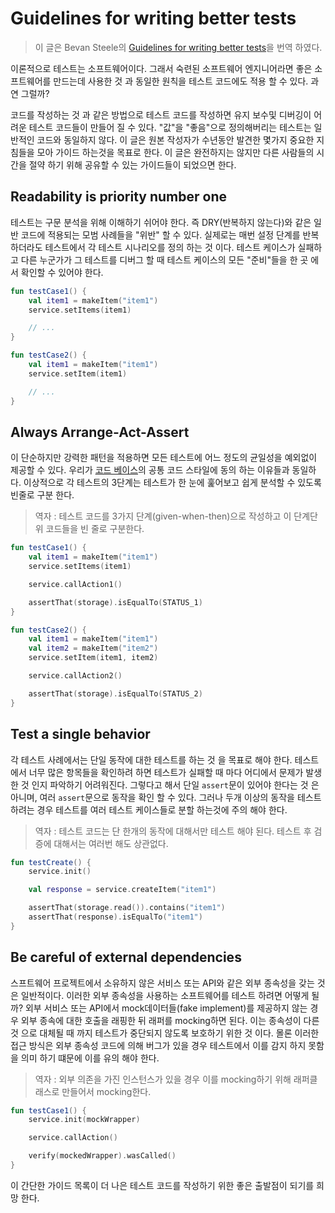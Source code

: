 # Guidelines for writing better tests

> 이 글은 Bevan Steele의 [Guidelines for writing better tests](https://www.rockandnull.com/guidelines-for-writing-better-tests/)을 번역 하였다. 

이론적으로 테스트는 소프트웨어이다. 그래서 숙련된 소프트웨어 엔지니어라면 좋은 소프트웨어를 만드는데 사용한 것 과 동일한 원칙을 테스트 코드에도 적용 할 수 있다. 과연 그럴까?

코드를 작성하는 것 과 같은 방법으로 테스트 코드를 작성하면 유지 보수및 디버깅이 어려운 테스트 코드들이 만들어 질 수 있다. "값"을 "좋음"으로 정의해버리는 테스트는 일반적인 코드와 동일하지 않다. 이 글은 원본 작성자가 수년동안 발견한 몇가지 중요한 지침들을 모아 가이드 하는것을 목표로 한다. 이 글은 완전하지는 않지만 다른 사람들의 시간을 절약 하기 위해 공유할 수 있는 가이드들이 되었으면 한다. 

## Readability is priority number one

테스트는 구문 분석을 위해 이해하기 쉬어야 한다. 즉 DRY(반복하지 않는다)와 같은 일반 코드에 적용되는 모범 사례들을 "위반" 할 수 있다. 실제로는 매번 설정 단계를 반복하더라도 테스트에서 각 테스트 시나리오를 정의 하는 것 이다. 테스트 케이스가 실패하고 다른 누군가가 그 테스트를 디버그 할 때 테스트 케이스의 모든 "준비"들을 한 곳 에서 확인할 수 있어야 한다. 

```kotlin
fun testCase1() {
    val item1 = makeItem("item1")
    service.setItems(item1)

    // ...
}

fun testCase2() {
    val item1 = makeItem("item1")
    service.setItem(item1)

    // ... 
}
```

## Always Arrange-Act-Assert

이 단순하지만 강력한 패턴을 적용하면 모든 테스트에 어느 정도의 균일성을 예외없이 제공할 수 있다. 우리가 [코드 베이스](https://www.rockandnull.com/code-style/)의 공통 코드 스타일에 동의 하는 이유들과 동일하다. 이상적으로 각 테스트의 3단계는 테스트가 한 눈에 훑어보고 쉽게 분석할 수 있도록 빈줄로 구분 한다. 

> 역자 : 테스트 코드를 3가지 단계(given-when-then)으로 작성하고 이 단계단위 코드들을 빈 줄로 구분한다. 

```kotlin
fun testCase1() {
    val item1 = makeItem("item1")
    service.setItems(item1)

    service.callAction1()

    assertThat(storage).isEqualTo(STATUS_1)
}

fun testCase2() {
    val item1 = makeItem("item1")
    val item2 = makeItem("item2")
    service.setItem(item1, item2)

    service.callAction2()

    assertThat(storage).isEqualTo(STATUS_2)
}
```

## Test a single behavior

각 테스트 사례에서는 단일 동작에 대한 테스트를 하는 것 을 목표로 해야 한다. 테스트에서 너무 많은 항목들을 확인하려 하면 테스트가 실패할 때 마다 어디에서 문제가 발생한 것 인지 파악하기 어려워진다. 그렇다고 해서 단일 `assert`문이 있어야 한다는 것 은 아니며, 여러 `assert`문으로 동작을 확인 할 수 있다. 그러나 두개 이상의 동작을 테스트 하려는 경우 테스트를 여러 테스트 케이스들로 분할 하는것에 주의 해야 한다. 

> 역자 : 테스트 코드는 단 한개의 동작에 대해서만 테스트 해야 된다. 테스트 후 검증에 대해서는 여러번 해도 상관없다.

```kotlin
fun testCreate() {
    service.init()

    val response = service.createItem("item1")

    assertThat(storage.read()).contains("item1")
    assertThat(response).isEqualTo("item1")
}
```

## Be careful of external dependencies

스프트웨어 프로젝트에서 소유하지 않은 서비스 또는 API와 같은 외부 종속성을 갖는 것은 일반적이다. 이러한 외부 종속성을 사용하는 소프트웨어를 테스트 하려면 어떻게 될까? 외부 서비스 또는 API에서 mock데이터들(fake implement)를 제공하지 않는 경우 외부 종속에 대한 호출을 래핑한 뒤 래퍼를 mocking하면 된다. 이는 종속성이 다른 것 으로 대체될 때 까지 테스트가 중단되지 않도록 보호하기 위한 것 이다. 몰론 이러한 접근 방식은 외부 종속성 코드에 의해 버그가 있을 경우 테스트에서 이를 감지 하지 못함을 의미 하기 떄문에 이를 유의 해야 한다.

> 역자 : 외부 의존을 가진 인스턴스가 있을 경우 이를 mocking하기 위해 래퍼클래스로 만들어서 mocking한다. 

```kotlin
fun testCase1() {
    service.init(mockWrapper)

    service.callAction()

    verify(mockedWrapper).wasCalled()
}
```

이 간단한 가이드 목록이 더 나은 테스트 코드를 작성하기 위한 좋은 출발점이 되기를 희망 한다. 
